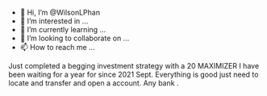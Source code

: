 - 👋 Hi, I’m @WilsonLPhan
- 👀 I’m interested in ...
- 🌱 I’m currently learning ...
- 💞️ I’m looking to collaborate on ...
- 📫 How to reach me ...

<!---
WilsonLPhan/WilsonLPhan is a ✨ special ✨ repository because its `README.md` (this file) appears on your GitHub profile.
You can click the Preview link to take a look at your changes.
--->
Just completed a begging investment strategy with a 20 MAXIMIZER
I have been waiting for a year for since 2021 Sept.
Everything is good just need to locate and transfer and open a account.
Any bank .
